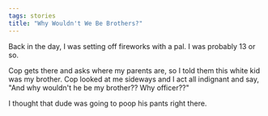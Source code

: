 ```yaml
---
tags: stories
title: "Why Wouldn't We Be Brothers?"
---
```


Back in the day, I was setting off fireworks with a pal. I was probably 13 or so. 

Cop gets there and asks where my parents are, so I told them this white kid was my brother. Cop looked at me sideways and I act all indignant and say, "And why wouldn't he be my brother?? Why officer??" 

I thought that dude was going to poop his pants right there.
